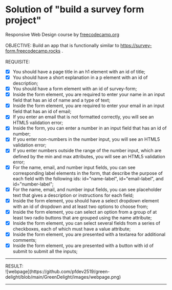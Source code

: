 # Solution of "build a survey form project"
Responsive Web Design course by [freecodecamp.org](https://www.freecodecamp.org)<br><br>
OBJECTIVE: Build an app that is functionally similar to https://survey-form.freecodecamp.rocks .<br><br>
REQUISITE:
- [x] You should have a page title in an h1 element with an id of title;
- [x] You should have a short explanation in a p element with an id of description;
- [x] You should have a form element with an id of survey-form;
- [x] Inside the form element, you are required to enter your name in an input field that has an id of name and a type of text;
- [x] Inside the form element, you are required to enter your email in an input field that has an id of email;
- [x] If you enter an email that is not formatted correctly, you will see an HTML5 validation error;
- [x] Inside the form, you can enter a number in an input field that has an id of number;
- [x] If you enter non-numbers in the number input, you will see an HTML5 validation error;
- [x] If you enter numbers outside the range of the number input, which are defined by the min and max attributes, you will see an HTML5 validation error;
- [x] For the name, email, and number input fields, you can see corresponding label elements in the form, that describe the purpose of each field with the following ids: id="name-label", id="email-label", and id="number-label";
- [x] For the name, email, and number input fields, you can see placeholder text that gives a description or instructions for each field;
- [x] Inside the form element, you should have a select dropdown element with an id of dropdown and at least two options to choose from;
- [x] Inside the form element, you can select an option from a group of at least two radio buttons that are grouped using the name attribute;
- [x] Inside the form element, you can select several fields from a series of checkboxes, each of which must have a value attribute;
- [x] Inside the form element, you are presented with a textarea for additional comments;
- [x] Inside the form element, you are presented with a button with id of submit to submit all the inputs;
<hr>
RESULT:<br>
![webpage](https://github.com/pfdev2519/green-delight/blob/main/GreenDelight/images/webpage.png)
<hr>
